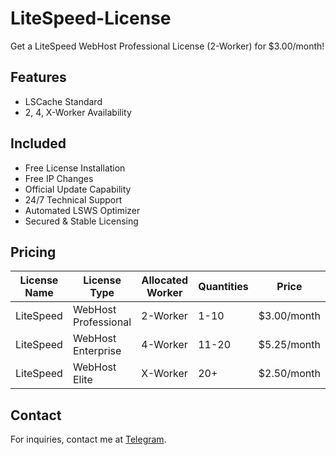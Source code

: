 # LiteSpeed-License
Get a LiteSpeed WebHost Professional License (2-Worker) for $3.00/month!

## Features
- LSCache Standard
- 2, 4, X-Worker Availability

## Included
- Free License Installation
- Free IP Changes
- Official Update Capability
- 24/7 Technical Support
- Automated LSWS Optimizer
- Secured & Stable Licensing

## Pricing

| License Name | License Type          | Allocated Worker | Quantities | Price          |
|--------------|-----------------------|-------------------|------------|----------------|
| LiteSpeed    | WebHost Professional  | 2-Worker          | 1-10       | $3.00/month   |
| LiteSpeed    | WebHost Enterprise    | 4-Worker          | 11-20      | $5.25/month   |
| LiteSpeed    | WebHost Elite         | X-Worker          | 20+        | $2.50/month   |

## Contact

For inquiries, contact me at [Telegram](https://t.me/juNIOr_d3v).

